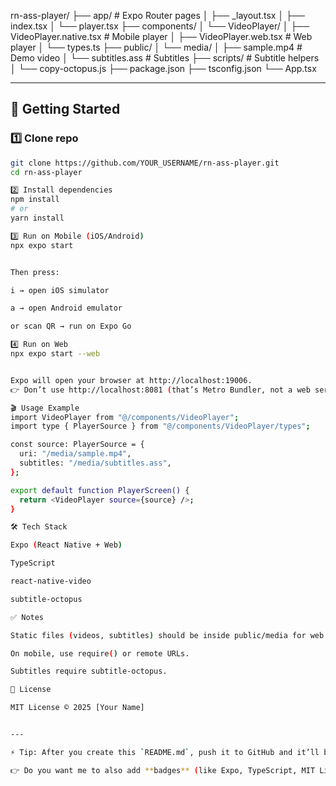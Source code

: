 rn-ass-player/
├── app/ # Expo Router pages
│ ├── _layout.tsx
│ ├── index.tsx
│ └── player.tsx
├── components/
│ └── VideoPlayer/
│ ├── VideoPlayer.native.tsx # Mobile player
│ ├── VideoPlayer.web.tsx # Web player
│ └── types.ts
├── public/
│ └── media/
│ ├── sample.mp4 # Demo video
│ └── subtitles.ass # Subtitles
├── scripts/ # Subtitle helpers
│ └── copy-octopus.js
├── package.json
├── tsconfig.json
└── App.tsx


---

## 🚀 Getting Started

### 1️⃣ Clone repo
```bash
git clone https://github.com/YOUR_USERNAME/rn-ass-player.git
cd rn-ass-player

2️⃣ Install dependencies
npm install
# or
yarn install

3️⃣ Run on Mobile (iOS/Android)
npx expo start


Then press:

i → open iOS simulator

a → open Android emulator

or scan QR → run on Expo Go

4️⃣ Run on Web
npx expo start --web


Expo will open your browser at http://localhost:19006.
👉 Don’t use http://localhost:8081 (that’s Metro Bundler, not a web server).

🎬 Usage Example
import VideoPlayer from "@/components/VideoPlayer";
import type { PlayerSource } from "@/components/VideoPlayer/types";

const source: PlayerSource = {
  uri: "/media/sample.mp4",
  subtitles: "/media/subtitles.ass",
};

export default function PlayerScreen() {
  return <VideoPlayer source={source} />;
}

🛠 Tech Stack

Expo (React Native + Web)

TypeScript

react-native-video

subtitle-octopus

✅ Notes

Static files (videos, subtitles) should be inside public/media for web.

On mobile, use require() or remote URLs.

Subtitles require subtitle-octopus.

📜 License

MIT License © 2025 [Your Name]


---

⚡ Tip: After you create this `README.md`, push it to GitHub and it’ll be shown on your repo page.  

👉 Do you want me to also add **badges** (like Expo, TypeScript, MIT License) at the top of the README for GitHub flair?

